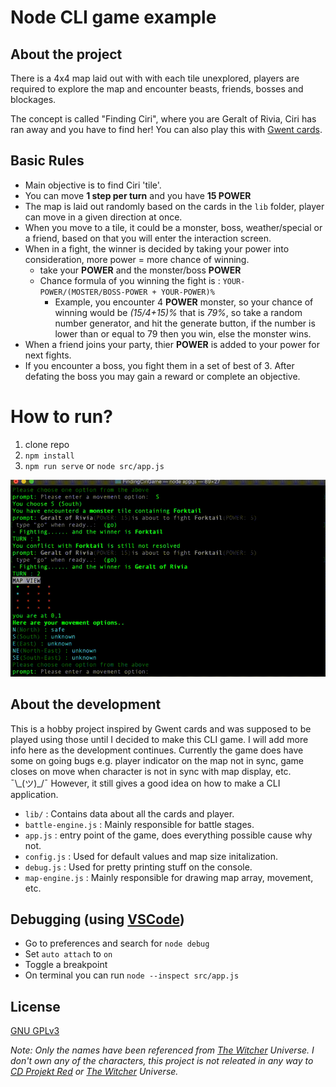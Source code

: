 Node CLI game example
===
About the project
---
There is a 4x4 map laid out with with each tile unexplored, players are required to explore the map and encounter beasts, friends, bosses and blockages.

The concept is called "Finding Ciri", where you are Geralt of Rivia, Ciri has ran away and you have to find her! You can also play this with [Gwent cards](https://i.ytimg.com/vi/SkfzMVySZ74/maxresdefault.jpg).

Basic Rules
---
- Main objective is to find Ciri 'tile'.
- You can move **1 step per turn** and you have **15 POWER**
- The map is laid out randomly based on the cards in the `lib` folder, player can move in a given direction at once.
- When you move to a tile, it could be a monster, boss, weather/special or a friend, based on that you will enter the interaction screen.
- When in a fight, the winner is decided by taking your power into consideration, more power = more chance of winning.
    - take your **POWER** and the monster/boss **POWER**
    - Chance formula of you winning the fight is : `YOUR-POWER/(MOSTER/BOSS-POWER + YOUR-POWER)%`
        - Example, you encounter 4 **POWER** monster, so your chance of winning would be *(15/4+15)%* that is *79%*, so take a random number generator, and hit the generate button, if the number is lower than or equal to 79 then you win, else the monster wins.
- When a friend joins your party, thier **POWER** is added to your power for next fights.
- If you encounter a boss, you fight them in a set of best of 3. After defating the boss you may gain a reward or complete an objective.

# How to run?

1. clone repo
2. `npm install`
3. `npm run serve` or `node src/app.js`

![Preview](./assets/example.gif?raw=true "Preview")

About the development
---
This is a hobby project inspired by Gwent cards and was supposed to be played using those until I decided to make this CLI game. I will add more info here as the development continues. Currently the game does have some on going bugs e.g. player indicator on the map not in sync, game closes on move when character is not in sync with map display, etc. ¯\\\_(ツ)_/¯ However, it still gives a good idea on how to make a CLI application.

- `lib/` : Contains data about all the cards and player.
- `battle-engine.js` : Mainly responsible for battle stages.
- `app.js` : entry point of the game, does everything possible cause why not.
- `config.js` : Used for default values and map size initalization.
- `debug.js` : Used for pretty printing stuff on the console.
- `map-engine.js` : Mainly responsible for drawing map array, movement, etc.

Debugging (using [VSCode](https://code.visualstudio.com/))
---
- Go to preferences and search for `node debug`
- Set `auto attach` to `on`
- Toggle a breakpoint
- On terminal you can run  `node --inspect src/app.js`

License
---
[GNU GPLv3](https://choosealicense.com/licenses/gpl-3.0/)

_Note: Only the names have been referenced from [The Witcher](https://en.wikipedia.org/wiki/The_Witcher) Universe. I don't own any of the characters, this project is not releated in any way to [CD Projekt Red](https://en.cdprojektred.com/) or [The Witcher](https://en.wikipedia.org/wiki/The_Witcher) Universe._